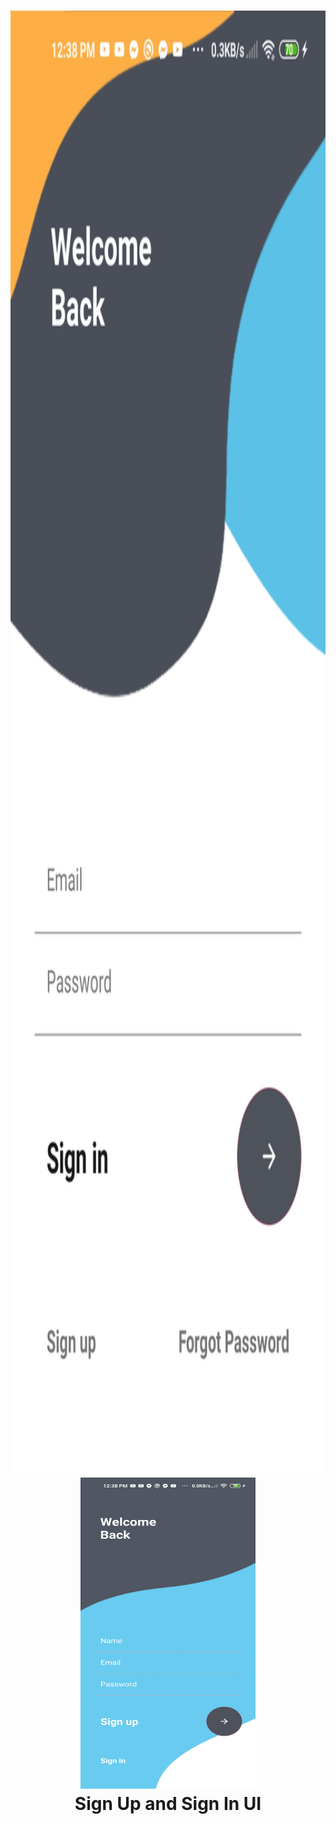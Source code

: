 <h1 align="center">
<img src="/image (1).jpg" width="1080" height="2340" alt="Video 1"/>
<img src="/image (2).jpg" width="280" height="498" alt="Screenshot 1"/>
<br/>
Sign Up and Sign In UI
</h1>

